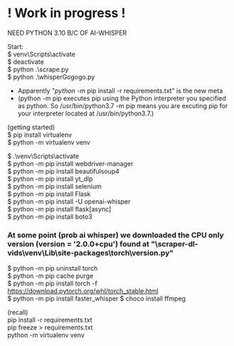 # ! Work in progress !  

NEED PYTHON 3.10 B/C OF AI-WHISPER  

Start:  
$ venv\Scripts\activate  
$ deactivate  
$ python .\scrape.py  
$ python .\whisperGogogo.py  
  
  
- Apparently "*python -m* pip install -r requirements.txt" is the new meta  
- (python -m pip executes pip using the Python interpreter you specified as python. So /usr/bin/python3.7 -m pip means you are excuting pip for your interpreter located at /usr/bin/python3.7.)  
  
(getting started)  
$ pip install virtualenv  
$ python -m virtualenv venv  

$ .\venv\Scripts\activate  
$ python -m pip install webdriver-manager    
$ python -m pip install beautifulsoup4    
$ python -m pip install yt_dlp   
$ python -m pip install selenium  
$ python -m pip install Flask  
$ python -m pip install -U openai-whisper  
$ python -m pip install flask[async]  
$ python -m pip install boto3  
### At some point (prob ai whisper) we downloaded the CPU only version (__version__ = '2.0.0+cpu') found at "\scraper-dl-vids\venv\Lib\site-packages\torch\version.py"  
$ python -m pip uninstall torch  
$ python -m pip cache purge  
$ python -m pip install torch -f https://download.pytorch.org/whl/torch_stable.html  
$ python -m pip install faster_whisper
$ choco install ffmpeg  
  
(recall)  
pip install -r requirements.txt  
pip freeze > requirements.txt  
python -m virtualenv venv  
